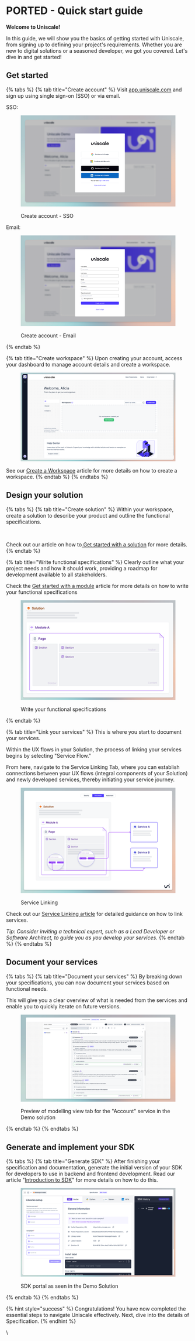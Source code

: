 # PORTED - Quick start guide

**Welcome to Uniscale!**&#x20;

In this guide, we will show you the basics of getting started with Uniscale, from signing up to defining your project's requirements. Whether you are new to digital solutions or a seasoned developer, we got you covered. Let's dive in and get started!

## Get started

{% tabs %}
{% tab title="Create account" %}
Visit [app.uniscale.com](https://app.uniscale.com/) and sign up using single sign-on (SSO) or via email.

SSO:&#x20;

<figure><img src="../.gitbook/assets/image (6).png" alt=""><figcaption><p>Create account - SSO</p></figcaption></figure>

Email:

<figure><img src="../.gitbook/assets/image (8).png" alt=""><figcaption><p>Create account - Email</p></figcaption></figure>
{% endtab %}

{% tab title="Create workspace" %}
Upon creating your account, access your dashboard to manage account details and create a workspace.&#x20;

<figure><img src="../.gitbook/assets/app.uniscale.com_.png" alt=""><figcaption></figcaption></figure>

See our [Create a Workspace](ported-quick-start-guide.md#create-workspace) article for more details on how to create a workspace.
{% endtab %}
{% endtabs %}

## Design your solution

{% tabs %}
{% tab title="Create solution" %}
Within your workspace, create a solution to describe your product and outline the functional specifications.

<figure><img src="../.gitbook/assets/CleanShot 2024-04-11 at 15.03.56.gif" alt=""><figcaption></figcaption></figure>

Check out our article on how to[ Get started with a solution](https://help.uniscale.com/using-uniscale/specification/get-started-with-a-solution) for more details.
{% endtab %}

{% tab title="Write functional specifications" %}
Clearly outline what your project needs and how it should work, providing a roadmap for development available to all stakeholders.&#x20;

Check the [Get started with a module](https://help.uniscale.com/using-uniscale/specification/get-started-with-a-module) article for more details on how to write your functional specifications

<figure><img src="../.gitbook/assets/image (25).png" alt=""><figcaption><p>Write your functional specifications</p></figcaption></figure>
{% endtab %}

{% tab title="Link your services" %}
This is where you start to document your services.&#x20;

Within the UX flows in your Solution, the process of linking your services begins by selecting "Service Flow."&#x20;

From here, navigate to the Service Linking Tab, where you can establish connections between your UX flows (integral components of your Solution) and newly developed services, thereby initiating your service journey.

<figure><img src="../.gitbook/assets/image (67).png" alt=""><figcaption><p>Service Linking</p></figcaption></figure>

Check out our [Service Linking article](https://help.uniscale.com/using-uniscale/documentation/service-linking) for detailed guidance on how to link services.

_Tip: Consider inviting a technical expert, such as a Lead Developer or Software Architect, to guide you as you develop your services._
{% endtab %}
{% endtabs %}

## Document your services

{% tabs %}
{% tab title="Document your services" %}
By breaking down your specifications, you can now document your services based on functional needs.&#x20;

This will give you a clear overview of what is needed from the services and enable you to quickly iterate on future versions.

<figure><img src="../.gitbook/assets/CleanShot 2024-04-24 at 08.45.21 (1).png" alt=""><figcaption><p>Preview of modelling view tab for the "Account" service in the Demo solution</p></figcaption></figure>
{% endtab %}
{% endtabs %}

## Generate and implement your SDK

{% tabs %}
{% tab title="Generate SDK" %}
After finishing your specification and documentation, generate the initial version of your SDK for developers to use in backend and frontend development. Read our article "[Introduction to SDK](../using-uniscale/ported-implementation/introduction-to-sdk.md)" for more details on how to do this.

<figure><img src="../.gitbook/assets/app.uniscale.com_8c68f0da-8a3c-45bb-abba-2b6d36aa6b3c_user_solution_fb344616-794e-4bd7-b81a-fb1e3361701f_sdk (2).png" alt=""><figcaption><p>SDK portal as seen in the Demo Solution</p></figcaption></figure>
{% endtab %}
{% endtabs %}

{% hint style="success" %}
Congratulations! You have now completed the essential steps to navigate Uniscale effectively. Next, dive into the details of Specification.
{% endhint %}

\
